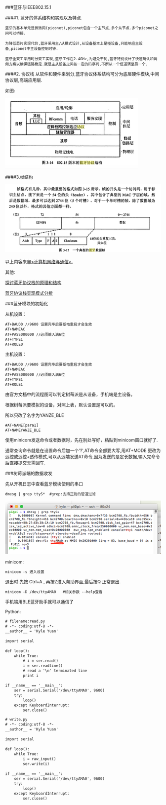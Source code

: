 ###蓝牙与IEEE802.15.1

####1. 蓝牙的体系结构和实现以及特点.

```
蓝牙的基本单元是微微网(piconet),piconet包含一个主节点,多个从节点.多个piconet之间可以桥接.

为降低芯片实现代价,蓝牙采用主/从模式设计,从设备基本上是哑设备,只能响应主设备,piconet中主设备控制时钟.

蓝牙全双工采用时分双工实现,蓝牙工作在2.4GHz,为避免干扰,蓝牙特别设计了快速确认和调频方案以确保链路稳定.就是主从设备之间按一定的码序列,不断从一个信道调至另一个.
```

####2. 协议栈
从软件和硬件来划分,蓝牙协议体系结构可分为底层硬件模块,中间协议层,高端应用层.

如图:

![](../images/20150827_xieyizhan.png)


####3.帧结构


![](../images/20150827_zhenjiegou.png)


以上内容来自[&lt;计算机网络与通信&gt;.](https://books.google.com/books?id=jygHqUYt6kMC&pg=PA79&lpg=PA79&dq=%E8%93%9D%E7%89%99%E9%80%9A%E4%BF%A1%E5%8D%8F%E8%AE%AE&source=bl&ots=BK_Nq46O93&sig=alQkbsC2mIwe78vsaC9cIgfW2GA&hl=zh-CN&sa=X&ved=0CDoQ6AEwBzgKahUKEwis3bz9ksPHAhUHLogKHb4kBnQ#v=onepage&q=%E8%93%9D%E7%89%99%E9%80%9A%E4%BF%A1%E5%8D%8F%E8%AE%AE&f=false)

其他:  

[探讨蓝牙协议栈的原理和结构](https://books.google.com/books?id=jygHqUYt6kMC&pg=PA79&lpg=PA79&dq=%E8%93%9D%E7%89%99%E9%80%9A%E4%BF%A1%E5%8D%8F%E8%AE%AE&source=bl&ots=BK_Nq46O93&sig=alQkbsC2mIwe78vsaC9cIgfW2GA&hl=zh-CN&sa=X&ved=0CDoQ6AEwBzgKahUKEwis3bz9ksPHAhUHLogKHb4kBnQ#v=onepage&q=%E8%93%9D%E7%89%99%E9%80%9A%E4%BF%A1%E5%8D%8F%E8%AE%AE&f=false)

[蓝牙协议栈实现模式分析](https://books.google.com/books?id=jygHqUYt6kMC&pg=PA79&lpg=PA79&dq=%E8%93%9D%E7%89%99%E9%80%9A%E4%BF%A1%E5%8D%8F%E8%AE%AE&source=bl&ots=BK_Nq46O93&sig=alQkbsC2mIwe78vsaC9cIgfW2GA&hl=zh-CN&sa=X&ved=0CDoQ6AEwBzgKahUKEwis3bz9ksPHAhUHLogKHb4kBnQ#v=onepage&q=%E8%93%9D%E7%89%99%E9%80%9A%E4%BF%A1%E5%8D%8F%E8%AE%AE&f=false)


###蓝牙模块的初始化

从机设置：

```
AT+BAUD0 //9600 设置完毕后要断电重启才会生效
AT+NAMEAC
AT+PASS000000 //必须输入满6位
AT+TYPE1
AT+ROLE0
```

主机设置：

```
AT+BAUD0 //9600 设置完毕后要断电重启才会生效
AT+NAMEAC
AT+PASS000000 //必须输入满6位
AT+TYPE1
AT+ROLE1
```
由官方文档中的流程图可以判定树莓派是从设备，手机端是主设备。

根据树莓派要模拟的设备，对照上表，默认设置是可以的。

所以只改了名字为YANZE_BLE

```
#AT+NAME[para1]
AT+NAMEYANZE_BLE
```
使用minicom发送命令或者数据时，先在别处写好，粘贴到minicom窗口就好了.

通常查询命令就是在设置命令后加一个'?',AT命令全部要大写,用AT+MODE 更改为远控或远控+透传模式,可以从远端发送AT命令,因为发送的是定长数据,输入完命令后直接提交无需回车.




###树莓派端的数据收发

先从开机日志中查看蓝牙模块使用的串口

```
dmesg | grep ttyS*  #grep:支持正则的管道过滤
```

![](../images/20150827_grep.png)


minicom:

`
minicom -s 进入设置
`

退出时 先按 Ctrl+A , 再按Z进入帮助界面,最后按Q 正常退出.

```
minicom -D /dev/ttyAMA0   #相关参数 --help查看
```

手机端用BLE蓝牙助手就可以通信了


Python:

```
# filename:read.py
# -*- coding:utf-8 -*-
__author__ = 'Kyle Yuan'

import serial

def loop():
    while True:
        # i = ser.read()
        i = ser.readline()
        # read a '\n' terminated line
        print i

if __name__ == '__main__':
    ser = serial.Serial('/dev/ttyAMA0', 9600)
    try:
        loop()
    except KeyboardInterrupt:
        ser.close()

```

```
# write.py
# -*- coding:utf-8 -*-
__author__ = 'Kyle Yuan'

import serial

def loop():
    while True:
        i = raw_input()
        ser.write(i)

if __name__ == '__main__':
    ser = serial.Serial('/dev/ttyAMA0', 9600)
    try:
        loop()
    except KeyboardInterrupt:
        ser.close()
        
```        